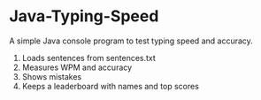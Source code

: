# Java-Typing-Speed
A simple Java console program to test typing speed and accuracy.
1. Loads sentences from sentences.txt
2. Measures WPM and accuracy
3. Shows mistakes
4. Keeps a leaderboard with names and top scores
